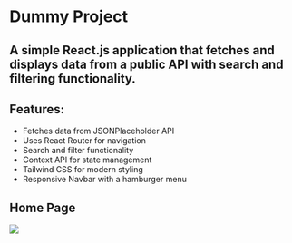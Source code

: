 # Dummy Project

## A simple React.js application that fetches and displays data from a public API with search and filtering functionality.

## Features:
* Fetches data from JSONPlaceholder API
* Uses React Router for navigation
* Search and filter functionality
* Context API for state management
* Tailwind CSS for modern styling
* Responsive Navbar with a hamburger menu

## Home Page
<img src="https://drive.google.com/file/d/1ay2gVj_wD9Y2TbJlA68s3_iF9jlq-AKK/view?usp=share_link"/>
